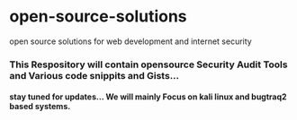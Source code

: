 open-source-solutions
=====================

open source solutions for web development and internet security

### This Respository will contain opensource Security Audit Tools and Various code snippits and Gists...

#### stay tuned for updates... We will mainly Focus on kali linux and bugtraq2 based systems.
